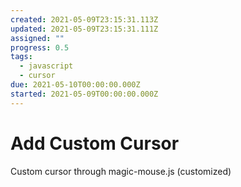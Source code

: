 ```yaml
---
created: 2021-05-09T23:15:31.113Z
updated: 2021-05-09T23:15:31.111Z
assigned: ""
progress: 0.5
tags:
  - javascript
  - cursor
due: 2021-05-10T00:00:00.000Z
started: 2021-05-09T00:00:00.000Z
---
```


# Add Custom Cursor

Custom cursor through magic-mouse.js (customized)
